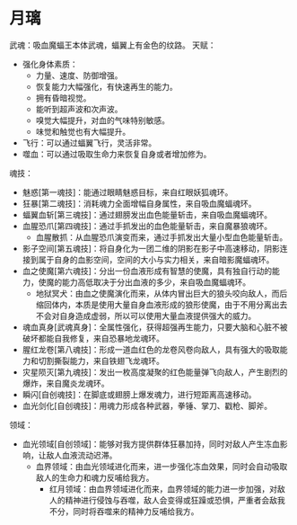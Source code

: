 # 月璃

武魂：吸血魔蝠王本体武魂，蝠翼上有金色的纹路。
天赋：
* 强化身体素质：
    * 力量、速度、防御增强。
    * 恢复能力大幅强化，有快速再生的能力。
    * 拥有昏暗视觉。
    * 能听到超声波和次声波。
    * 嗅觉大幅提升，对血的气味特别敏感。
    * 味觉和触觉也有大幅提升。
* 飞行：可以通过蝠翼飞行，灵活非常。
* 噬血：可以通过吸取生命力来恢复自身或者增加修为。

魂技：
* 魅惑[第一魂技]：能通过眼睛魅惑目标，来自红眼妖狐魂环。
* 狂暴[第二魂技]：消耗魂力全面增幅自身属性，来自吸血魔蝠魂环。
* 蝠翼血斩[第三魂技]：通过翅膀发出血色能量斩击，来自吸血魔蝠魂环。
* 血腥恐爪[第四魂技]：通过手抓发出的血色能量斩击，来自魔暴狼魂环。
    * 血腥散抓：从血腥恐爪演变而来，通过手抓发出大量小型血色能量斩击。
* 影子空间[第五魂技]：将自身化为一团二维的阴影在影子中高速移动，阴影连接到属于自身的血影空间，空间的大小与实力相关，来自暗影魔蝠魂环。
* 血之使魔[第六魂技]：分出一份血液形成有智慧的使魔，具有独自行动的能力，使魔的能力高低取决于分出血液的多少，来自吸血魔蝠魂环。
    * 地狱冥犬：由血之使魔演化而来，从体内冒出巨大的狼头咬向敌人，而后缩回体内，本质是使用大量自身血液形成的狼形使魔，由于不用分离出去不会对自身造成虚弱，所以可以使用大量血液提供强大的威力。
* 魂血真身[武魂真身]：全属性强化，获得超强再生能力，只要大脑和心脏不被破坏都能自我修复，来自恐暴地龙魂环。
* 腥红龙卷[第八魂技]：形成一道血红色的龙卷风卷向敌人，具有强大的吸取能力和切割撕裂能力，来自铁翅飞龙魂环。
* 灾星陨灭[第九魂技]：发出一枚高度凝聚的红色能量弹飞向敌人，产生剧烈的爆炸，来自魔炎龙魂环。
* 瞬闪[自创魂技]：在脚底或翅膀上爆发魂力，进行短距离高速移动。
* 血光剑化[自创魂技]：用魂力形成各种武器，拳锤、掌刀、戳枪、脚斧。

领域：
* 血光领域[自创领域]：能够对我方提供群体狂暴加持，同时对敌人产生冻血影响，让敌人血液流动迟滞。
    * 血界领域：由血光领域进化而来，进一步强化冻血效果，同时会自动吸取敌人的生命力和魂力反哺给我方。
        * 红月领域：由血界领域进化而来，血界领域的能力进一步加强，对敌人的精神进行侵蚀与吞噬，敌人会变得或狂躁或恐惧，严重者会敌我不分，同时将吞噬来的精神力反哺给我方。
